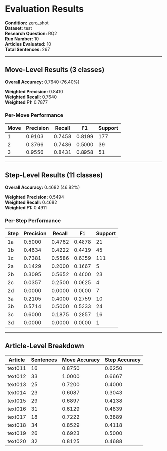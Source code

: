 # Evaluation Results

**Condition:** zero_shot  
**Dataset:** test  
**Research Question:** RQ2  
**Run Number:** 10  
**Articles Evaluated:** 10  
**Total Sentences:** 267  

---

## Move-Level Results (3 classes)

**Overall Accuracy:** 0.7640 (76.40%)  

**Weighted Precision:** 0.8410  
**Weighted Recall:** 0.7640  
**Weighted F1:** 0.7877  

### Per-Move Performance

| Move | Precision | Recall | F1 | Support |
|------|-----------|--------|----|---------|
| 1 | 0.9103 | 0.7458 | 0.8199 | 177 |
| 2 | 0.3766 | 0.7436 | 0.5000 | 39 |
| 3 | 0.9556 | 0.8431 | 0.8958 | 51 |

---

## Step-Level Results (11 classes)

**Overall Accuracy:** 0.4682 (46.82%)  

**Weighted Precision:** 0.5494  
**Weighted Recall:** 0.4682  
**Weighted F1:** 0.4911  

### Per-Step Performance

| Step | Precision | Recall | F1 | Support |
|------|-----------|--------|----|---------|
| 1a | 0.5000 | 0.4762 | 0.4878 | 21 |
| 1b | 0.4634 | 0.4222 | 0.4419 | 45 |
| 1c | 0.7381 | 0.5586 | 0.6359 | 111 |
| 2a | 0.1429 | 0.2000 | 0.1667 | 5 |
| 2b | 0.3095 | 0.5652 | 0.4000 | 23 |
| 2c | 0.0357 | 0.2500 | 0.0625 | 4 |
| 2d | 0.0000 | 0.0000 | 0.0000 | 7 |
| 3a | 0.2105 | 0.4000 | 0.2759 | 10 |
| 3b | 0.5714 | 0.5000 | 0.5333 | 24 |
| 3c | 0.6000 | 0.1875 | 0.2857 | 16 |
| 3d | 0.0000 | 0.0000 | 0.0000 | 1 |

---

## Article-Level Breakdown

| Article | Sentences | Move Accuracy | Step Accuracy |
|---------|-----------|---------------|---------------|
| text011 | 16 | 0.8750 | 0.6250 |
| text012 | 33 | 1.0000 | 0.6667 |
| text013 | 25 | 0.7200 | 0.4000 |
| text014 | 23 | 0.6087 | 0.3043 |
| text015 | 29 | 0.6897 | 0.4138 |
| text016 | 31 | 0.6129 | 0.4839 |
| text017 | 18 | 0.7222 | 0.3889 |
| text018 | 34 | 0.8529 | 0.4118 |
| text019 | 26 | 0.6923 | 0.5000 |
| text020 | 32 | 0.8125 | 0.4688 |
